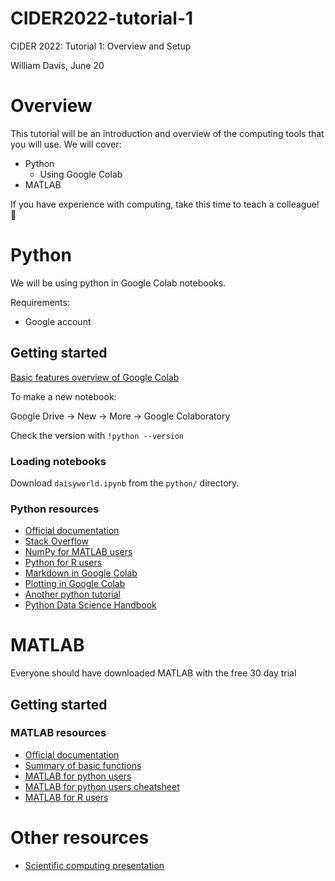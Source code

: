 # CIDER2022-tutorial-1
CIDER 2022: Tutorial 1: Overview and Setup

William Davis, June 20

# Overview

This tutorial will be an introduction and overview of the computing tools that you will use. We will cover:

 - Python
    - Using Google Colab
 - MATLAB

If you have experience with computing, take this time to teach a colleague! 🙂

# Python

We will be using python in Google Colab notebooks.

Requirements:
 - Google account

## Getting started

[Basic features overview of Google Colab](https://colab.research.google.com/notebooks/basic_features_overview.ipynb)

To make a new notebook:

Google Drive -> New -> More -> Google Colaboratory

Check the version with `!python --version`

### Loading notebooks

Download `daisyworld.ipynb` from the `python/` directory.

### Python resources

- [Official documentation](https://docs.python.org/3.7/contents.html)
- [Stack Overflow](https://stackoverflow.com/)
- [NumPy for MATLAB users](https://numpy.org/doc/stable/user/numpy-for-matlab-users.html)
- [Python for R users](https://richardson.byu.edu/624/lpython/PythonforRusers.pdf)
- [Markdown in Google Colab](https://colab.research.google.com/notebooks/markdown_guide.ipynb)
- [Plotting in Google Colab](https://colab.research.google.com/notebooks/charts.ipynb)
- [Another python tutorial](https://colab.research.google.com/github/cs231n/cs231n.github.io/blob/master/python-colab.ipynb)
- [Python Data Science Handbook](https://jakevdp.github.io/PythonDataScienceHandbook/)

# MATLAB

Everyone should have downloaded MATLAB with the free 30 day trial

## Getting started

### MATLAB resources

 - [Official documentation](https://www.mathworks.com/help/matlab/)
 - [Summary of basic functions](https://www.mathworks.com/content/dam/mathworks/fact-sheet/matlab-basic-functions-reference.pdf)
 - [MATLAB for python users](https://blogs.mathworks.com/student-lounge/2021/02/19/introduction-to-matlab-for-python-users/)
 - [MATLAB for python users cheatsheet](https://www.mathworks.com/content/dam/mathworks/fact-sheet/matlab-for-python-users-cheat-sheet.pdf)
 - [MATLAB for R users](https://cran.r-project.org/doc/contrib/Hiebeler-matlabR.pdf)

# Other resources

- [Scientific computing presentation]([https://docs.python.org/3.7/contents.html](https://posgeo.files.wordpress.com/2021/05/scientific-computing-languages.pdf))


